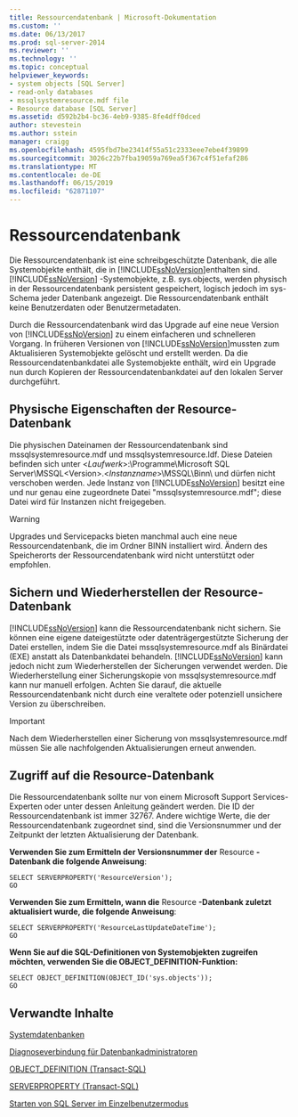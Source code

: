 ```yaml
---
title: Ressourcendatenbank | Microsoft-Dokumentation
ms.custom: ''
ms.date: 06/13/2017
ms.prod: sql-server-2014
ms.reviewer: ''
ms.technology: ''
ms.topic: conceptual
helpviewer_keywords:
- system objects [SQL Server]
- read-only databases
- mssqlsystemresource.mdf file
- Resource database [SQL Server]
ms.assetid: d592b2b4-bc36-4eb9-9385-8fe4dff0dced
author: stevestein
ms.author: sstein
manager: craigg
ms.openlocfilehash: 4595fbd7be23414f55a51c2333eee7ebe4f39899
ms.sourcegitcommit: 3026c22b7fba19059a769ea5f367c4f51efaf286
ms.translationtype: MT
ms.contentlocale: de-DE
ms.lasthandoff: 06/15/2019
ms.locfileid: "62871107"
---
```

# <a name="resource-database"></a>Ressourcendatenbank
  Die Ressourcendatenbank ist eine schreibgeschützte Datenbank, die alle Systemobjekte enthält, die in [!INCLUDE[ssNoVersion](../../includes/ssnoversion-md.md)]enthalten sind. [!INCLUDE[ssNoVersion](../../includes/ssnoversion-md.md)] -Systemobjekte, z.B. sys.objects, werden physisch in der Ressourcendatenbank persistent gespeichert, logisch jedoch im sys-Schema jeder Datenbank angezeigt. Die Ressourcendatenbank enthält keine Benutzerdaten oder Benutzermetadaten.  
  
 Durch die Ressourcendatenbank wird das Upgrade auf eine neue Version von [!INCLUDE[ssNoVersion](../../includes/ssnoversion-md.md)] zu einem einfacheren und schnelleren Vorgang. In früheren Versionen von [!INCLUDE[ssNoVersion](../../includes/ssnoversion-md.md)]mussten zum Aktualisieren Systemobjekte gelöscht und erstellt werden. Da die Ressourcendatenbankdatei alle Systemobjekte enthält, wird ein Upgrade nun durch Kopieren der Ressourcendatenbankdatei auf den lokalen Server durchgeführt.  
  
## <a name="physical-properties-of-resource"></a>Physische Eigenschaften der Resource-Datenbank  
 Die physischen Dateinamen der Ressourcendatenbank sind mssqlsystemresource.mdf und mssqlsystemresource.ldf. Diese Dateien befinden sich unter \<*Laufwerk*>:\Programme\Microsoft SQL Server\MSSQL\<Version>.\<*Instanzname*>\MSSQL\Binn\ und dürfen nicht verschoben werden. Jede Instanz von [!INCLUDE[ssNoVersion](../../includes/ssnoversion-md.md)] besitzt eine und nur genau eine zugeordnete Datei "mssqlsystemresource.mdf"; diese Datei wird für Instanzen nicht freigegeben.  
  
> [!WARNING]  
>  Upgrades und Servicepacks bieten manchmal auch eine neue Ressourcendatenbank, die im Ordner BINN installiert wird. Ändern des Speicherorts der Ressourcendatenbank wird nicht unterstützt oder empfohlen.  
  
## <a name="backing-up-and-restoring-the-resource-database"></a>Sichern und Wiederherstellen der Resource-Datenbank  
 [!INCLUDE[ssNoVersion](../../includes/ssnoversion-md.md)] kann die Ressourcendatenbank nicht sichern. Sie können eine eigene dateigestützte oder datenträgergestützte Sicherung der Datei erstellen, indem Sie die Datei mssqlsystemresource.mdf als Binärdatei (EXE) anstatt als Datenbankdatei behandeln. [!INCLUDE[ssNoVersion](../../includes/ssnoversion-md.md)] kann jedoch nicht zum Wiederherstellen der Sicherungen verwendet werden. Die Wiederherstellung einer Sicherungskopie von mssqlsystemresource.mdf kann nur manuell erfolgen. Achten Sie darauf, die aktuelle Ressourcendatenbank nicht durch eine veraltete oder potenziell unsichere Version zu überschreiben.  
  
> [!IMPORTANT]  
>  Nach dem Wiederherstellen einer Sicherung von mssqlsystemresource.mdf müssen Sie alle nachfolgenden Aktualisierungen erneut anwenden.  
  
## <a name="accessing-the-resource-database"></a>Zugriff auf die Resource-Datenbank  
 Die Ressourcendatenbank sollte nur von einem Microsoft Support Services-Experten oder unter dessen Anleitung geändert werden. Die ID der Ressourcendatenbank ist immer 32767. Andere wichtige Werte, die der Ressourcendatenbank zugeordnet sind, sind die Versionsnummer und der Zeitpunkt der letzten Aktualisierung der Datenbank.  
  
 **Verwenden Sie zum Ermitteln der Versionsnummer der** Resource **-Datenbank die folgende Anweisung**:  
  
```  
SELECT SERVERPROPERTY('ResourceVersion');  
GO  
```  
  
 **Verwenden Sie zum Ermitteln, wann die** Resource **-Datenbank zuletzt aktualisiert wurde, die folgende Anweisung**:  
  
```  
SELECT SERVERPROPERTY('ResourceLastUpdateDateTime');  
GO  
```  
  
 **Wenn Sie auf die SQL-Definitionen von Systemobjekten zugreifen möchten, verwenden Sie die OBJECT_DEFINITION-Funktion:**  
  
```  
SELECT OBJECT_DEFINITION(OBJECT_ID('sys.objects'));  
GO  
```  
  
## <a name="related-content"></a>Verwandte Inhalte  
 [Systemdatenbanken](system-databases.md)  
  
 [Diagnoseverbindung für Datenbankadministratoren](../../database-engine/configure-windows/diagnostic-connection-for-database-administrators.md)  
  
 [OBJECT_DEFINITION &#40;Transact-SQL&#41;](/sql/t-sql/functions/object-definition-transact-sql)  
  
 [SERVERPROPERTY &#40;Transact-SQL&#41;](/sql/t-sql/functions/serverproperty-transact-sql)  
  
 [Starten von SQL Server im Einzelbenutzermodus](../../database-engine/configure-windows/start-sql-server-in-single-user-mode.md)  
  
  
